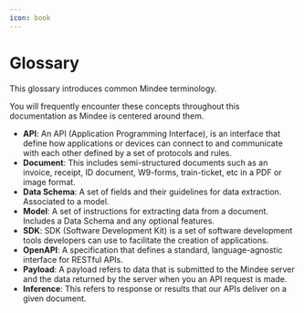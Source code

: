 ```yaml
---
icon: book
---
```


# Glossary

This glossary introduces common Mindee terminology.

You will frequently encounter these concepts throughout this documentation as Mindee is centered around them.

* **API**: An API (Application Programming Interface), is an interface that define how applications or devices can connect to and communicate with each other defined by a set of protocols and rules.
* **Document**: This includes semi-structured documents such as an invoice, receipt, ID document, W9-forms, train-ticket, etc in a PDF or image format.
* **Data Schema**: A set of fields and their guidelines for data extraction. Associated to a model.
* **Model**: A set of instructions for extracting data from a document. Includes a Data Schema and any optional features.
* **SDK**: SDK (Software Development Kit) is a set of software development tools developers can use to facilitate the creation of applications.
* **OpenAPI**: A specification that defines a standard, language-agnostic interface for RESTful APIs.
* **Payload**: A payload refers to data that is submitted to the Mindee server and the data returned by the server when you an API request is made.
* **Inference**: This refers to response or results that our APIs deliver on a given document.
